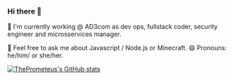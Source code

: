 ### Hi there 👋

🔭 I'm currently working @ AD3com as dev ops, fullstack coder, security engineer and microsservices manager.

💬 Feel free to ask me about Javascript / Node.js or Minecraft.
😄 Pronouns: he/him/ or she/her.

[![ThePrometeus's GitHub stats](https://github-readme-stats.vercel.app/api?username=theprometeus)](https://github.com/anuraghazra/github-readme-stats)

